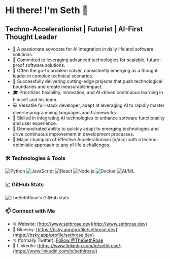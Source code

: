 # Hi there! I'm Seth 👋

## Techno-Accelerationist | Futurist | AI-First Thought Leader

- 🔭 A passionate advocate for AI integration in daily life and software solutions.
- 🌱 Committed to leveraging advanced technologies for scalable, future-proof software solutions.
- 🧠 Often the go-to problem solver, consistently emerging as a thought leader in complex technical scenarios.
- 🚀 Successfully delivering cutting-edge projects that push technological boundaries and create measurable impact.
- 🎓 Prioritizes flexibility, innovation, and AI-driven continuous learning in himself and his team.
- 💻 Versatile full-stack developer, adept at leveraging AI to rapidly master diverse programming languages and frameworks.
- 🤖 Skilled in integrating AI technologies to enhance software functionality and user experience.
- 🔧 Demonstrated ability to quickly adapt to emerging technologies and drive continuous improvement in development processes.
- 🌟 Major champion of Effective Accelerationism (e/acc) with a techno-optimistic approach to any of life's challenges.

### 🛠️ Technologies & Tools

![Python](https://img.shields.io/badge/-Python-333333?style=flat&logo=python)
![JavaScript](https://img.shields.io/badge/-JavaScript-333333?style=flat&logo=javascript)
![React](https://img.shields.io/badge/-React-333333?style=flat&logo=react)
![Node.js](https://img.shields.io/badge/-Node.js-333333?style=flat&logo=node.js)
![Docker](https://img.shields.io/badge/-Docker-333333?style=flat&logo=docker)
![AI/ML](https://img.shields.io/badge/-AI/ML-333333?style=flat&logo=ai)

### 📈 GitHub Stats

![TheSethRose's GitHub stats](https://github-readme-stats.vercel.app/api?username=TheSethRose&show_icons=true&theme=radical)

### 📫 Connect with Me

- 🌐 Website: [http://www.sethrose.dev](http://www.sethrose.dev)
- 🦋 Bluesky: [https://bsky.app/profile/sethrose.dev](https://bsky.app/profile/sethrose.dev)
- 𝕏 (formally Twitter): [Follow @TheSethRose](https://x.com/intent/follow?screen_name=TheSethRose)
- 💼 LinkedIn: [https://www.linkedin.com/in/sethlrose/](https://www.linkedin.com/in/sethlrose/)

